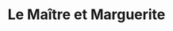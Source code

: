 ---
layout: card_flex_nav
lang: FR
title:  Le Maître et Marguerite
isbn: 9782072836459
cover: /assets/images/FR/MM_FR_009_front.jpg
bcover: /assets/images/FR/MM_FR_009_back.jpg
pubyr: 2019
editor: Folio classique
acqdt: 07/2021
acqplace: Valenciennes
contrib: P
---